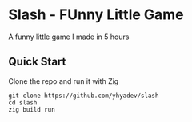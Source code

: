 # Slash - FUnny Little Game

A funny little game I made in 5 hours

## Quick Start

Clone the repo and run it with Zig

```
git clone https://github.com/yhyadev/slash
cd slash
zig build run
```
